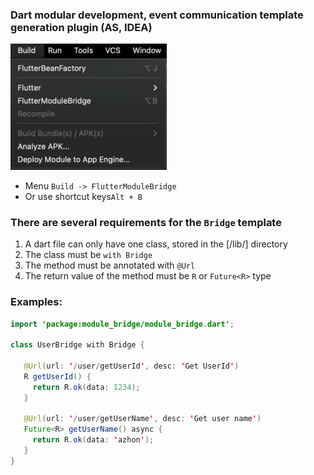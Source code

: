 ### Dart modular development, event communication template generation plugin (AS, IDEA)
<img src="https://github.com/azhon/FlutterModuleBridge/blob/main/imgs/plugin.png" width="250" >

- Menu `Build -> FlutterModuleBridge`
- Or use shortcut keys`Alt + B`

### There are several requirements for the `Bridge` template
1. A dart file can only have one class, stored in the [/lib/] directory
2. The class must be `with Bridge`
3. The method must be annotated with `@Url`
4. The return value of the method must be `R` or `Future<R>` type

### Examples:

```java
import 'package:module_bridge/module_bridge.dart';

class UserBridge with Bridge {

   @Url(url: '/user/getUserId', desc: 'Get UserId')
   R getUserId() {
     return R.ok(data: 1234);
   }

   @Url(url: '/user/getUserName', desc: 'Get user name')
   Future<R> getUserName() async {
     return R.ok(data: 'azhon');
   }
}
```